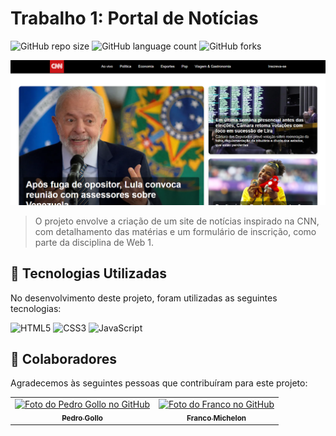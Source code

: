 # Trabalho 1: Portal de Notícias

![GitHub repo size](https://img.shields.io/github/repo-size/pbgollo/trabalho-1-web-1?style=for-the-badge)
![GitHub language count](https://img.shields.io/github/languages/count/pbgollo/trabalho-1-web-1?style=for-the-badge)
![GitHub forks](https://img.shields.io/github/forks/pbgollo/trabalho-1-web-1?style=for-the-badge)

<img src="assets/print.png" alt="Exemplo imagem">

> O projeto envolve a criação de um site de notícias inspirado na CNN, com detalhamento das matérias e um formulário de inscrição, como parte da disciplina de Web 1.

## 🔧 Tecnologias Utilizadas

No desenvolvimento deste projeto, foram utilizadas as seguintes tecnologias:

![HTML5](https://img.shields.io/badge/html5-%23E34F26.svg?style=for-the-badge&logo=html5&logoColor=white)
![CSS3](https://img.shields.io/badge/css3-%231572B6.svg?style=for-the-badge&logo=css3&logoColor=white)
![JavaScript](https://img.shields.io/badge/javascript-%23323330.svg?style=for-the-badge&logo=javascript&logoColor=%23F7DF1E)

## 🤝 Colaboradores

Agradecemos às seguintes pessoas que contribuíram para este projeto:

<table>
  <tr>
    <td align="center">
      <a href="https://github.com/pbgollo" title="Perfil do Pedro Gollo no GitHub">
        <img src="https://avatars.githubusercontent.com/u/130512644" width="100px;" alt="Foto do Pedro Gollo no GitHub"/><br>
        <sub>
          <b>Pedro Gollo</b>
        </sub>
      </a>
    </td>
    <td align="center">
      <a href="https://github.com/FasterThanM" title="Perfil do Franco no GitHub">
        <img src="https://avatars.githubusercontent.com/u/129175432?v=4" width="100px;" alt="Foto do Franco no GitHub"/><br>
        <sub>
          <b>Franco Michelon</b>
        </sub>
      </a>
    </td>
  </tr>
</table>
